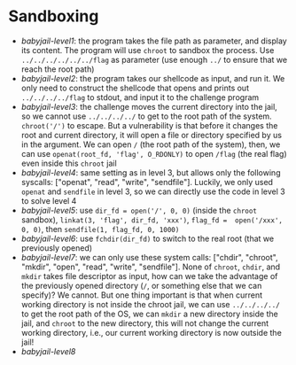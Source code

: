 # Sandboxing
- *babyjail-level1*: the program takes the file path as parameter, and display its content. The program will use `chroot` to sandbox the process. Use `../../../../../../flag` as parameter (use enough `../` to ensure that we reach the root path)
- *babyjail-level2*: the program takes our shellcode as input, and run it. We only need to construct the shellcode that opens and prints out `../../../../flag` to stdout, and input it to the challenge program
- *babyjail-level3*: the challenge moves the current directory into the jail, so we cannot use `../../../../` to get to the root path of the system. `chroot('/')` to escape. But a vulnerability is that before it changes the root and current directory, it will open a file or directory specified by us in the argument. We can open `/` (the root path of the system), then, we can use `openat(root_fd, 'flag', O_RDONLY)` to open `/flag` (the real flag) even inside this `chroot` jail
- *babyjail-level4*: same setting as in level 3, but allows only the following syscalls: ["openat", "read", "write", "sendfile"]. Luckily, we only used `openat` and `sendfile` in level 3, so we can directly use the code in level 3 to solve level 4
- *babyjail-level5*: use `dir_fd = open('/', 0, 0)` (inside the `chroot` sandbox), `linkat(3, 'flag', dir_fd, 'xxx')`, `flag_fd =  open('/xxx', 0, 0)`, then `sendfile(1, flag_fd, 0, 1000)`
- *babyjail-level6*: use `fchdir(dir_fd)` to switch to the real root (that we previously opened)
- *babyjail-level7*: we can only use these system calls: ["chdir", "chroot", "mkdir", "open", "read", "write", "sendfile"]. None of `chroot`, `chdir`, and `mkdir` takes file descriptor as input, how can we take the advantage of the previously opened directory (`/`, or something else that we can specify)? We cannot. But one thing important is that when current working directory is not inside the chroot jail, we can use `../../../../` to get the root path of the OS, we can `mkdir` a new directory inside the jail, and `chroot` to the new directory, this will not change the current working directory, i.e., our current working directory is now outside the jail!
- *babyjail-level8*